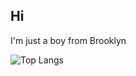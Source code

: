 
## Hi

I'm just a boy from Brooklyn

![Top Langs](https://github-readme-stats.vercel.app/api/top-langs/?username=nathan3kauton&layout=compact)

